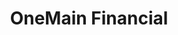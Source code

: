 ---
title: "OneMain Financial"
url: /phoenix/onemain-financial-west-greenway-road/
shop: pawnbroker
---